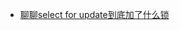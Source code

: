 - [聊聊select for update到底加了什么锁](https://mp.weixin.qq.com/s?__biz=MzkyMzU5Mzk1NQ==&amp;mid=2247506728&amp;idx=1&amp;sn=5526ee3984e971d4c3b251c2ad76d658&amp;chksm=c1e026a4f697afb28224d5ce0ecca7432879b357cd6433834c66d94c72a1935ba13e2e3e274e&token=337310304&lang=zh_CN#rd)
